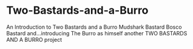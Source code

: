 # Two-Bastards-and-a-Burro
An Introduction to Two Bastards and a Burro
Mudshark Bastard
Bosco Bastard
and...introducing The Burro as himself
another TWO BASTARDS AND A BURRO project
